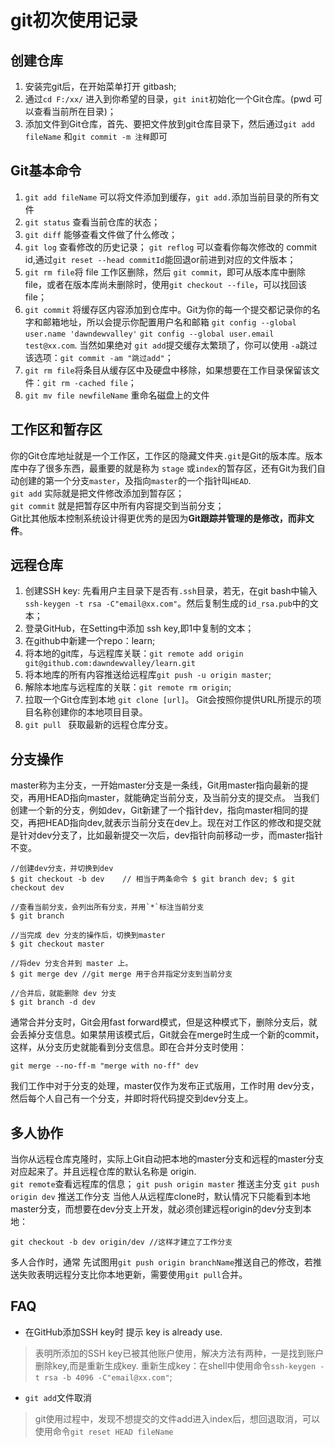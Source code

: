 # git初次使用记录

## 创建仓库
1. 安装完git后，在开始菜单打开 gitbash;
2. 通过`cd F:/xx/` 进入到你希望的目录，`git init`初始化一个Git仓库。(pwd 可以查看当前所在目录)；
3. 添加文件到Git仓库，首先、要把文件放到git仓库目录下，然后通过`git add fileName` 和`git commit -m 注释`即可

## Git基本命令
1. `git add fileName` 可以将文件添加到缓存，`git add.`添加当前目录的所有文件
2. `git status` 查看当前仓库的状态；
3. `git diff` 能够查看文件做了什么修改；
4. `git log` 查看修改的历史记录；
    `git reflog` 可以查看你每次修改的 commit id,通过`git reset --head commitId`能回退or前进到对应的文件版本；
5. `git rm file`将 file 工作区删除，然后 `git commit`，即可从版本库中删除file，或者在版本库尚未删除时，使用`git checkout --file`，可以找回该file；
6. `git commit` 将缓存区内容添加到仓库中。Git为你的每一个提交都记录你的名字和邮箱地址，所以会提示你配置用户名和邮箱 `git config --global user.name 'dawndewvalley'` `git config --global user.email test@xx.com`. 当然如果绝对 `git add`提交缓存太繁琐了，你可以使用 `-a`跳过该选项：`git commit -am "跳过add"`；
7. `git rm file`将条目从缓存区中及硬盘中移除，如果想要在工作目录保留该文件：`git rm -cached file`；
8. `git mv file newfileName` 重命名磁盘上的文件

## 工作区和暂存区
你的Git仓库地址就是一个工作区，工作区的隐藏文件夹`.git`是Git的版本库。版本库中存了很多东西，最重要的就是称为 `stage`  或`index`的暂存区，还有Git为我们自动创建的第一个分支`master`，及指向`master`的一个指针叫`HEAD`.<br/>
`git add` 实际就是把文件修改添加到暂存区；<br/>
`git commit` 就是把暂存区中所有内容提交到当前分支；</br>
Git比其他版本控制系统设计得更优秀的是因为**Git跟踪并管理的是修改，而非文件**。

## 远程仓库
1. 创建SSH key:
先看用户主目录下是否有`.ssh`目录，若无，在git bash中输入`ssh-keygen -t rsa -C"email@xx.com"`。然后复制生成的`id_rsa.pub`中的文本；
2. 登录GitHub，在Setting中添加 ssh key,即1中复制的文本；
3. 在github中新建一个repo：learn;
4. 将本地的git库，与远程库关联：`git remote add origin git@github.com:dawndewvalley/learn.git`
5. 将本地库的所有内容推送给远程库`git push -u origin master`;
6. 解除本地库与远程库的关联：`git remote rm origin`;
7. 拉取一个Git仓库到本地 `git clone [url]`。 Git会按照你提供URL所提示的项目名称创建你的本地项目目录。
8. `git pull ` 获取最新的远程仓库分支。 

## 分支操作
master称为主分支，一开始master分支是一条线，Git用master指向最新的提交，再用HEAD指向master，就能确定当前分支，及当前分支的提交点。 当我们创建一个新的分支，例如dev，Git新建了一个指针dev，指向master相同的提交，再把HEAD指向dev,就表示当前分支在dev上。现在对工作区的修改和提交就是针对dev分支了，比如最新提交一次后，dev指针向前移动一步，而master指针不变。
```
//创建dev分支，并切换到dev
$ git checkout -b dev    // 相当于两条命令 $ git branch dev; $ git checkout dev

//查看当前分支，会列出所有分支，并用`*`标注当前分支
$ git branch 

//当完成 dev 分支的操作后，切换到master
$ git checkout master
 
//将dev 分支合并到 master 上。
$ git merge dev //git merge 用于合并指定分支到当前分支

//合并后，就能删除 dev 分支
$ git branch -d dev
```
通常合并分支时，Git会用fast forward模式，但是这种模式下，删除分支后，就会丢掉分支信息。如果禁用该模式后，Git就会在merge时生成一个新的commit，这样，从分支历史就能看到分支信息。即在合并分支时使用：
```
git merge --no-ff-m "merge with no-ff" dev
```
我们工作中对于分支的处理，master仅作为发布正式版用，工作时用 dev分支，然后每个人自己有一个分支，并即时将代码提交到dev分支上。

## 多人协作
当你从远程仓库克隆时，实际上Git自动把本地的master分支和远程的master分支对应起来了。并且远程仓库的默认名称是 origin. <br/>
`git remote`查看远程库的信息；
`git push origin master` 推送主分支
`git push origin dev` 推送工作分支
当他人从远程库clone时，默认情况下只能看到本地master分支，而想要在dev分支上开发，就必须创建远程origin的dev分支到本地：
```
git checkout -b dev origin/dev //这样才建立了工作分支
```
多人合作时，通常 先试图用`git push origin branchName`推送自己的修改，若推送失败表明远程分支比你本地更新，需要使用`git pull`合并。	

## FAQ

- 在GitHub添加SSH key时 提示 key is already use.
> 表明所添加的SSH key已被其他账户使用，解决方法有两种，一是找到账户删除key,而是重新生成key. 重新生成key：在shell中使用命令`ssh-keygen -t rsa -b 4096 -C"email@xx.com"`;
- `git add`文件取消
> git使用过程中，发现不想提交的文件add进入index后，想回退取消，可以使用命令`git reset HEAD fileName`
